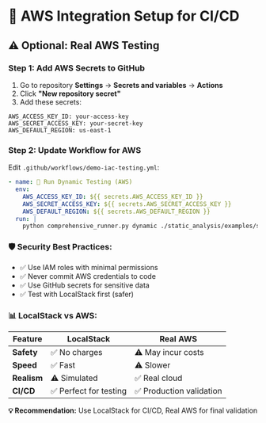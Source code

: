 # 🔐 AWS Integration Setup for CI/CD

## ⚠️ **Optional: Real AWS Testing**

### **Step 1: Add AWS Secrets to GitHub**
1. Go to repository **Settings** → **Secrets and variables** → **Actions**
2. Click **"New repository secret"**
3. Add these secrets:

```
AWS_ACCESS_KEY_ID: your-access-key
AWS_SECRET_ACCESS_KEY: your-secret-key
AWS_DEFAULT_REGION: us-east-1
```

### **Step 2: Update Workflow for AWS**
Edit `.github/workflows/demo-iac-testing.yml`:

```yaml
- name: 🚀 Run Dynamic Testing (AWS)
  env:
    AWS_ACCESS_KEY_ID: ${{ secrets.AWS_ACCESS_KEY_ID }}
    AWS_SECRET_ACCESS_KEY: ${{ secrets.AWS_SECRET_ACCESS_KEY }}
    AWS_DEFAULT_REGION: ${{ secrets.AWS_DEFAULT_REGION }}
  run: |
    python comprehensive_runner.py dynamic ./static_analysis/examples/sample --environment aws
```

### **🛡️ Security Best Practices:**
- ✅ Use IAM roles with minimal permissions
- ✅ Never commit AWS credentials to code
- ✅ Use GitHub secrets for sensitive data
- ✅ Test with LocalStack first (safer)

### **📊 LocalStack vs AWS:**
| Feature | LocalStack | Real AWS |
|---------|------------|----------|
| **Safety** | ✅ No charges | ⚠️ May incur costs |
| **Speed** | ✅ Fast | ⚠️ Slower |
| **Realism** | ⚠️ Simulated | ✅ Real cloud |
| **CI/CD** | ✅ Perfect for testing | ✅ Production validation |

**💡 Recommendation:** Use LocalStack for CI/CD, Real AWS for final validation
